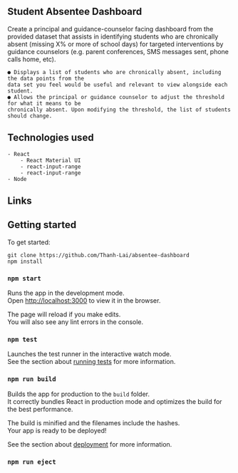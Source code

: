 
## Student Absentee Dashboard

Create a principal and guidance-counselor facing
dashboard from the provided dataset that assists in identifying students who are chronically
absent (missing X% or more of school days) for targeted interventions by guidance counselors
(e.g. parent conferences, SMS messages sent, phone calls home, etc).

    ● Displays a list of students who are chronically absent, including the data points from the
    data set you feel would be useful and relevant to view alongside each student.
    ● Allows the principal or guidance counselor to adjust the threshold for what it means to be
    chronically absent. Upon modifying the threshold, the list of students should change.

## Technologies used
    - React
        - React Material UI
        - react-input-range
        - react-input-range
    - Node

## Links
[GitHub]: https://github.com/Thanh-Lai/absentee-dashboard
[Walkthrough]: http://www.reddit.com


## Getting started

To get started:

```
git clone https://github.com/Thanh-Lai/absentee-dashboard
npm install
```

### `npm start`

Runs the app in the development mode.<br>
Open [http://localhost:3000](http://localhost:3000) to view it in the browser.

The page will reload if you make edits.<br>
You will also see any lint errors in the console.

### `npm test`

Launches the test runner in the interactive watch mode.<br>
See the section about [running tests](https://facebook.github.io/create-react-app/docs/running-tests) for more information.

### `npm run build`

Builds the app for production to the `build` folder.<br>
It correctly bundles React in production mode and optimizes the build for the best performance.

The build is minified and the filenames include the hashes.<br>
Your app is ready to be deployed!

See the section about [deployment](https://facebook.github.io/create-react-app/docs/deployment) for more information.

### `npm run eject`



